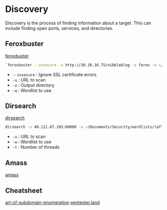 # Discovery

Discovery is the process of finding information about a target. This can include finding open ports, services, and directories.

## Feroxbuster

[feroxbuster](https://github.com/epi052/feroxbuster)

```bash
`feroxbuster --insecure -u http://10.10.10.75/nibbleblog -o ferox -w ~/Documents/Security/wordlists/php.txt`
```

- `--insecure` : Ignore SSL certificate errors
- `-u` : URL to scan
- `-o` : Output directory
- `-w` : Wordlist to use

## Dirsearch

[dirsearch](https://github.com/maurosoria/dirsearch)

```bash
dirsearch -u 40.121.87.195:60000 -w ~/Documents/Security/wordlists/raft-medium-directories.txt -t 100
```

- `-u` : URL to scan
- `-w` : Wordlist to use
- `-t` : Number of threads

## Amass

[amass](https://github.com/owasp-amass/amass)

## Cheatsheet

[art-of-subdomain-enumeration](https://github.com/appsecco/the-art-of-subdomain-enumeration)
[pentester.land](https://pentester.land/blog/subdomains-enumeration-cheatsheet/)